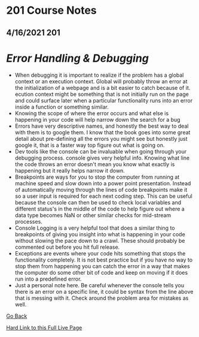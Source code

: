 # 201 Course Notes

## 4/16/2021 201

# *Error Handling & Debugging*
- When debugging it is important to realize if the problem has a global context or an execution context. Global will probably throw an error at the initialization of a webpage and is a bit easier to catch because of it. ecution context might be something that is not initially run on the page and could surface later when a particular functionality runs into an error inside a function or something similar.
- Knowing the scope of where the error occurs and what else is happening in your code will help narrow down the search for a bug
- Errors have very descriptive names, and honestly the best way to deal with them is to google them. I know that the book goes into some great detail about pre-defining all the errors you might see but honestly just google it, that is a faster way top figure out what is going on.
- Dev tools like the console can be invaluable when going through your debugging process.
console gives very helpful info. Knowing what line the code throws an error doesn't mean you know what exactly is happening but it really helps narrow it down.
- Breakpoints are ways for you to stop the computer from running at machine speed and slow down into a power point presentation. Instead of automatically moving through the lines of code breakpoints make it so a user input is required for each next coding step. This can be useful because the console can then be used to check local variables and different status's in the middle of the code to help figure out where a data type becomes NaN or other similar checks for mid-stream processes.
- Console Logging is a very helpful tool that does a similar thing to breakpoints of giving you insight into what is happening in your code without slowing the pace down to a crawl. These should probably be commented out before you hit full release.
- Exceptions are events where your code hits something that stops the functionality completely. It is not best practice but if you have no way to stop them from happening you can catch the error in a way that makes the computer do some other bit of code and keep on moving if it does run into a predefined error. 
- Just a personal note here. Be careful whenever the console tells you there is an error on a specific line, it could be syntax from the line above that is messing with it. Check around the problem area for mistakes as well.


[Go Back](README.md)

[Hard Link to this Full Live Page](https://charles-bofferding.github.io/reading-notes/class-10.html)